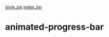 [style.zip](https://github.com/manvir4/animated-progress-bar/files/6372091/style.zip)
[index.zip](https://github.com/manvir4/animated-progress-bar/files/6372092/index.zip)
# animated-progress-bar
